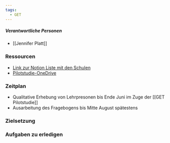 ```yaml
---
tags:
  - GET
---
```

##### Verantwortliche Personen
- [[Jennifer Platt]]

### Ressourcen
- [Link zur Notion Liste mit den Schulen](https://ordinary-shop-1ab.notion.site/EU-Projekt-2025-26-1695f7876ba480348789eeb9ddd8c833)
- [Pilotstudie-OneDrive](https://onedrive.live.com/?redeem=aHR0cHM6Ly8xZHJ2Lm1zL2YvYy80ZjIyMDU1NTIwYjBlZjg3L0VvZnZzQ0JWQlNJZ2dFOFdzQUFBQUFBQnhvUDM5YzcxX3BsVUNYZm8xZEc3ZEE_ZT1Sbk9EN24&id=4F22055520B0EF87%2145078&cid=4F22055520B0EF87)

### Zeitplan
- Qualitative Erhebung von Lehrpresonen bis Ende Juni im Zuge der [[GET Pilotstudie]]
- Ausarbeitung des Fragebogens bis Mitte August spätestens


### Zielsetzung


### Aufgaben zu erledigen
